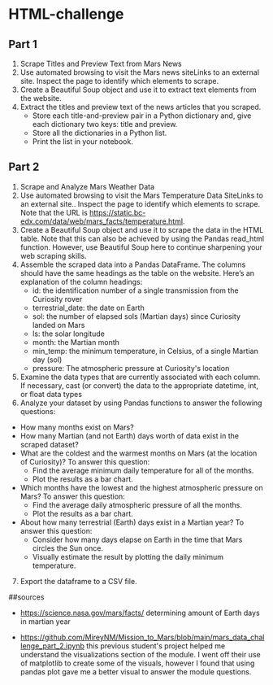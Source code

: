 # HTML-challenge

## Part 1

1. Scrape Titles and Preview Text from Mars News
2. Use automated browsing to visit the Mars news siteLinks to an external site. Inspect the page to identify which elements to scrape.
3. Create a Beautiful Soup object and use it to extract text elements from the website.
4. Extract the titles and preview text of the news articles that you scraped.
   - Store each title-and-preview pair in a Python dictionary and, give each dictionary two keys: title and preview.
   - Store all the dictionaries in a Python list.
   - Print the list in your notebook.
  
## Part 2

1. Scrape and Analyze Mars Weather Data
2. Use automated browsing to visit the Mars Temperature Data SiteLinks to an external site.. Inspect the page to identify which elements to scrape. Note that the URL is https://static.bc-edx.com/data/web/mars_facts/temperature.html.
3. Create a Beautiful Soup object and use it to scrape the data in the HTML table. Note that this can also be achieved by using the Pandas read_html function. However, use Beautiful Soup here to continue sharpening your web scraping skills.
4. Assemble the scraped data into a Pandas DataFrame. The columns should have the same headings as the table on the website. Here’s an explanation of the column headings:
   - id: the identification number of a single transmission from the Curiosity rover
   - terrestrial_date: the date on Earth
   - sol: the number of elapsed sols (Martian days) since Curiosity landed on Mars
   - ls: the solar longitude
   - month: the Martian month
   - min_temp: the minimum temperature, in Celsius, of a single Martian day (sol)
   - pressure: The atmospheric pressure at Curiosity's location
5. Examine the data types that are currently associated with each column. If necessary, cast (or convert) the data to the appropriate datetime, int, or float data types
6. Analyze your dataset by using Pandas functions to answer the following questions:
- How many months exist on Mars?
- How many Martian (and not Earth) days worth of data exist in the scraped dataset?
- What are the coldest and the warmest months on Mars (at the location of Curiosity)? To answer this question:
  - Find the average minimum daily temperature for all of the months.
  - Plot the results as a bar chart.
- Which months have the lowest and the highest atmospheric pressure on Mars? To answer this question:
  - Find the average daily atmospheric pressure of all the months.
  - Plot the results as a bar chart.
- About how many terrestrial (Earth) days exist in a Martian year? To answer this question:
  - Consider how many days elapse on Earth in the time that Mars circles the Sun once.
  - Visually estimate the result by plotting the daily minimum temperature.
7. Export the dataframe to a CSV file.
  
##sources

- https://science.nasa.gov/mars/facts/ determining amount of Earth days in martian year

- https://github.com/MireyNM/Mission_to_Mars/blob/main/mars_data_challenge_part_2.ipynb this previous student's project helped me understand the visualizations section of the module. I went off their use of matplotlib to create some of the visuals, however I found that using pandas plot gave me a better visual to answer the module questions.
